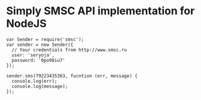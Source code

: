 # Simply SMSC API implementation for NodeJS

```JS
var Sender = require('smsc');
var sender = new Sender({
  // Your credentials from http://www.smsc.ru
  user: 'seryoja',
  password: '0po98iu7'
});

sender.sms(79223435363, fucntion (err, message) {
  console.log(err);
  console.log(message);
});
```